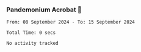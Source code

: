 ### Pandemonium Acrobat 🤸

<!--START_SECTION:waka-->

```all_time
From: 08 September 2024 - To: 15 September 2024

Total Time: 0 secs

No activity tracked
```

<!--END_SECTION:waka-->
